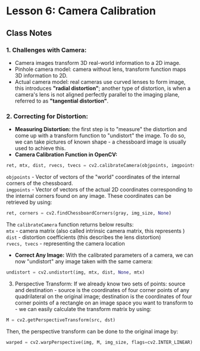 # Lesson 6: Camera Calibration

## Class Notes

### 1. Challenges with Camera:

- Camera images transform 3D real-world information to a 2D image.
- Pinhole camera model: camera without lens, transform function maps 3D information to 2D.
- Actual camera model: real cameras use curved lenses to form image, this introduces **"radial distortion"**; another type of distortion, is when a camera's lens is not aligned perfectly parallel to the imaging plane, referred to as **"tangential distortion"**.

### 2. Correcting for Distortion:

- **Measuring Distortion:** the first step is to "measure" the distortion and come up with a transform function to "undistort" the image. To do so, we can take pictures of known shape - a chessboard image is usually used to achieve this.  
- **Camera Calibration Function in OpenCV:**  
```python
ret, mtx, dist, rvecs, tvecs = cv2.calibrateCamera(objpoints, imgpoints, gray.shape[::-1], None, None)
```
`objpoints` - Vector of vectors of the "world" coordinates of the internal corners of the chessboard.  
`imgpoints` -  Vector of vectors of the actual 2D coordinates corresponding to the internal corners found on any image. These coordinates can be retrieved by using:
```python
ret, corners = cv2.findChessboardCorners(gray, img_size, None)
```
The `calibrateCamera` function returns below results:  
`mtx` - camera matrix (also called intrinsic camera matrix, this represents )  
`dist` - distortion coefficients (this describes the lens distortion)  
`rvecs, tvecs` - representing the camera location  
- **Correct Any Image:** With the calibrated parameters of a camera, we can now "undistort" any image taken with the same camera:
```python
undistort = cv2.undistort(img, mtx, dist, None, mtx)
```

3. Perspective Transform:
If we already know two sets of points: source and destination - source is the coordinates of four corner points of any quadrilateral on the original image; destination is the coordinates of four corner points of a rectangle on an image space you want to transform to - we can easily calculate the transform matrix by using:  
```python
M = cv2.getPerspectiveTransform(src, dst)
```
Then, the perspective transform can be done to the original image by:
```python
warped = cv2.warpPerspective(img, M, img_size, flags=cv2.INTER_LINEAR)
```
